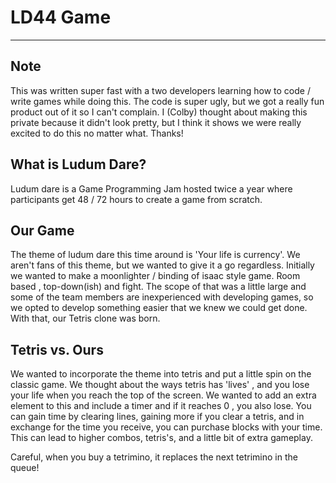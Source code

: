 # LD44 Game

---

## Note
This was written super fast with a two developers learning how to code / write games while doing this. The code is super ugly, but we got a really fun product out of it so I can't complain. I (Colby) thought about making this private because it didn't look pretty, but I think it shows we were really excited to do this no matter what. Thanks!

## What is Ludum Dare?
Ludum dare is a Game Programming Jam hosted twice a year where participants get 48 / 72 hours to create a game from scratch. 

## Our Game
The theme of ludum dare this time around is 'Your life is currency'. We aren't fans of this theme, but we wanted to give it a go regardless. Initially we wanted to make a moonlighter / binding of isaac style game. Room based , top-down(ish) and fight.
The scope of that was a little large and some of the team members are inexperienced with developing games, so we opted to develop something easier that we knew we could get done. With that, our Tetris clone was born.

## Tetris vs. Ours
We wanted to incorporate the theme into tetris and put a little spin on the classic game. We thought about the ways tetris has 'lives' , and you lose your life when you reach the top of the screen. We wanted to add an extra element to this and include a timer and if it reaches 0 , you also lose. You can gain time by clearing lines, gaining more if you clear a tetris, and in exchange for the time you receive, you can purchase blocks with your time. This can lead to higher combos, tetris's, and a little bit of extra gameplay.

Careful, when you buy a tetrimino, it replaces the next tetrimino in the queue!

